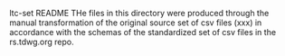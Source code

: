 ltc-set README
THe files in this directory were produced through the manual transformation of the original source set of csv files (xxx)
in accordance with the schemas of the standardized set of csv files in the rs.tdwg.org repo. 


